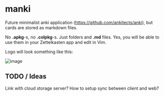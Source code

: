 # manki
Future minimalist anki application (https://github.com/ankitects/anki), but cards are stored as markdown files.

No **.apkg**-s, no **.colpkg**-s. Just folders and **.md** files. Yes, you will be able to use them in your Zettelkasten app and edit in Vim.

Logo will look something like this:

![image](https://user-images.githubusercontent.com/101004736/159734026-34ef55cf-956f-4760-bca3-44a6db1d30ff.png)

## TODO / Ideas
Link with cloud storage server?
How to setup sync between client and web?
